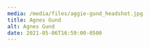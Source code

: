 ```yaml
---
media: /media/files/aggie-gund_headshot.jpg
title: Agnes Gund
alt: Agnes Gund
date: 2021-05-06T16:59:00-0500
---
```


